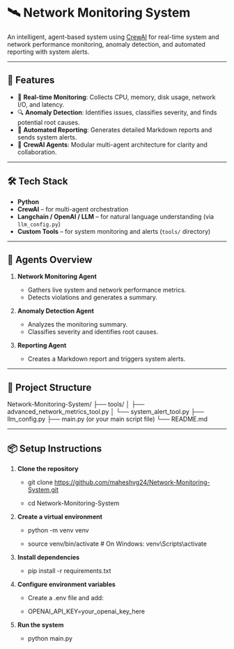 # 🛰️ Network Monitoring System

An intelligent, agent-based system using [CrewAI](https://github.com/joaomdmoura/crewAI) for real-time system and network performance monitoring, anomaly detection, and automated reporting with system alerts.

---

## 🚀 Features

- 📡 **Real-time Monitoring**: Collects CPU, memory, disk usage, network I/O, and latency.
- 🔍 **Anomaly Detection**: Identifies issues, classifies severity, and finds potential root causes.
- 📑 **Automated Reporting**: Generates detailed Markdown reports and sends system alerts.
- 🤖 **CrewAI Agents**: Modular multi-agent architecture for clarity and collaboration.

---

## 🛠️ Tech Stack

- **Python**
- **CrewAI** – for multi-agent orchestration
- **Langchain / OpenAI / LLM** – for natural language understanding (via `llm_config.py`)
- **Custom Tools** – for system monitoring and alerts (`tools/` directory)

---

## 🧠 Agents Overview

1. **Network Monitoring Agent**
   - Gathers live system and network performance metrics.
   - Detects violations and generates a summary.

2. **Anomaly Detection Agent**
   - Analyzes the monitoring summary.
   - Classifies severity and identifies root causes.

3. **Reporting Agent**
   - Creates a Markdown report and triggers system alerts.

---

## 📂 Project Structure

Network-Monitoring-System/
├── tools/
│ ├── advanced_network_metrics_tool.py
│ └── system_alert_tool.py
├── llm_config.py
├── main.py (or your main script file)
└── README.md

---

## 📦 Setup Instructions

1. **Clone the repository**
   
   - git clone https://github.com/maheshvg24/Network-Monitoring-System.git
   
   - cd Network-Monitoring-System

3. **Create a virtual environment**
   
   - python -m venv venv

   - source venv/bin/activate   # On Windows: venv\Scripts\activate

5. **Install dependencies**
   
   - pip install -r requirements.txt

7. **Configure environment variables**
   
   - Create a .env file and add:

   - OPENAI_API_KEY=your_openai_key_here

9. **Run the system**
    
   - python main.py
